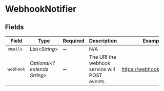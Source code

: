 # WebhookNotifier


## Fields

| Field                                         | Type                                          | Required                                      | Description                                   | Example                                       |
| --------------------------------------------- | --------------------------------------------- | --------------------------------------------- | --------------------------------------------- | --------------------------------------------- |
| `emails`                                      | List<*String*>                                | :heavy_minus_sign:                            | N/A                                           |                                               |
| `webhook`                                     | *Optional<? extends String>*                  | :heavy_minus_sign:                            | The URI the webhook service will POST events. | https://webhook.client.com                    |